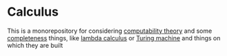 # Calculus
This is a monorepository for considering [computability theory](https://en.wikipedia.org/wiki/Computability_theory) and some [completeness](https://en.wikipedia.org/wiki/Turing_completeness) things, like [lambda calculus](https://en.wikipedia.org/wiki/Lambda_calculus) or [Turing machine](https://en.wikipedia.org/wiki/Turing_machine) and things on which they are built
